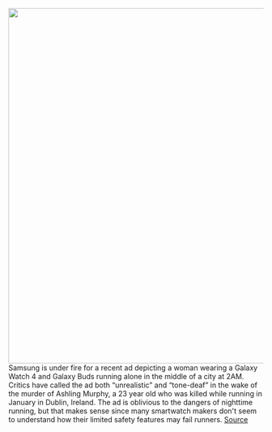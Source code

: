 <img src='https://cdn.vox-cdn.com/thumbor/nUR2ofcf8boAwCxbyFs3-RBL8jg=/0x0:2040x1360/1200x800/filters:focal(857x517:1183x843)/cdn.vox-cdn.com/uploads/chorus_image/image/70810691/Screen_Shot_2022_04_29_at_11.08.11_AM.0.jpg' width='700px' /><br/>
Samsung is under fire for a recent ad depicting a woman wearing a Galaxy Watch 4 and Galaxy Buds running alone in the middle of a city at 2AM. Critics have called the ad both “unrealistic” and “tone-deaf” in the wake of the murder of Ashling Murphy, a 23 year old who was killed while running in January in Dublin, Ireland. The ad is oblivious to the dangers of nighttime running, but that makes sense since many smartwatch makers don't seem to understand how their limited safety features may fail runners.
<a href='https://www.theverge.com/2022/4/29/23048309/samsung-smartwatch-ad-emergency-sos'> Source <a/>